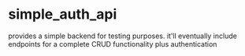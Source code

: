 # simple_auth_api
provides a simple backend for testing purposes. it'll eventually include endpoints for a complete CRUD functionality plus authentication
